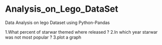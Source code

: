 # Analysis_on_Lego_DataSet
Data Analysis on lego Dataset using Python-Pandas

1.What percent of starwar themed where released ? 
2.In which year starwar was not most popular ?
3.plot a graph 
